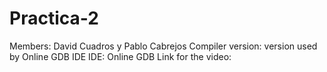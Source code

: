 # Practica-2
Members: David Cuadros y Pablo Cabrejos
Compiler version: version used by Online GDB IDE
IDE: Online GDB
Link for the video: 
